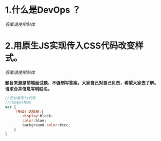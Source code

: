 # 1.什么是DevOps ？

*答案请使用斜体*

# 2.用原生JS实现传入CSS代码改变样式。

*答案请使用斜体*

**题目来源是前端面试题，不强制写答案，大家自己对自己负责，希望大家去了解。请求合并信息写明姓名。**

```javascript
//此处编写js代码
//CSS船只样例
var {
	（多级）选择器:{
		display:block;
		color:blue;
		background-color:#ccc;
	}
}
```

